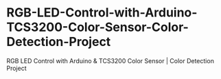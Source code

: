 # RGB-LED-Control-with-Arduino-TCS3200-Color-Sensor-Color-Detection-Project
RGB LED Control with Arduino &amp; TCS3200 Color Sensor | Color Detection Project
